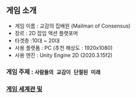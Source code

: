 ## 게임 소개
- 게임 이름 : 교감의 집배원 (Mailman of Consensus)
- 장르 : 2D 잡입 액션 플랫포머
- 타겟층 :10대 ~ 20대
- 사용 플랫폼 : PC (추천 해상도 : 1920x1080)
- 사용 엔진 : Unity Engine 2D (2020.3.15f2)

### 게임 주제 : `사람들의 교감이 단절된 미래`
### [게임 세계관 및 ](https://github.com/Ws-Peroth/2021KoreanYouthGameJam_team3/blob/main/Worldview.md)
### 

